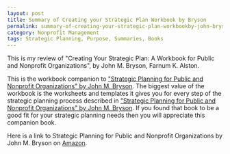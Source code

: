 ```yaml
---
layout: post
title: Summary of Creating your Strategic Plan Workbook by Bryson
permalink: summary-of-creating-your-strategic-plan-workbookby-john-bryson-and-farnum-alston
category: Nonprofit Management
tags: Strategic Planning, Purpose, Summaries, Books
---
```

This is my review of "Creating Your Strategic Plan: A Workbook for Public and Nonprofit Organizations", by John M. Bryson, Farnum K. Alston.

This is the workbook companion to ["Strategic Planning for Public and Nonprofit Organizations" by John M. Bryson](summary-of-strategic-planning-for-public-and-nonprofit-organizations-by-john-bryson).  The biggest value of the workbook is the worksheets and templates it gives you for every step of the strategic planning process described in ["Strategic Planning for Public and Nonprofit Organizations" by John M. Bryson](summary-of-strategic-planning-for-public-and-nonprofit-organizations-by-john-bryson). If you found that book to be a good fit for your strategic planning needs then you will appreciate this companion book.

Here is a link to Strategic Planning for Public and Nonprofit Organizations by John M. Bryson on [Amazon](https://smile.amazon.com/Creating-Your-Strategic-Plan-Organizations/dp/047040535X).

